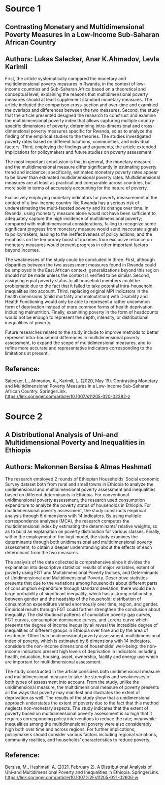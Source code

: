 # Source 1

## Contrasting Monetary and Multidimensional Poverty Measures in a Low-Income Sub-Saharan African Country

## Authors: Lukas Salecker, Anar K.Ahmadov, Levla Karimli


First, the article systematically compared the monetary and multidimensional poverty measures in Rwanda, in the context of low-income countries and Sub-Saharan Africa based on a theoretical and conceptual level, explaining the reasons that multidimensional poverty measures should at least supplement standard monetary measures. The article included the comparison cross-section and over-time and examined the overlaps and differences between the two measures. Second, the study that the article presented designed the research to construct and examine the multidimensional poverty index that allows capturing multiple country-specific dimensions of poverty, determining intra-dimensional and cross-dimensional poverty measures specific for Rwanda, so as to analyze the finding of the empirical studies to the theories. The studies investigated poverty rates based on different locations, communities, and individual factors. Third, employing the findings and arguments, the article extended implications for policymakers and future studies on poverty assessment. 

The most important conclusion is that in general, the monetary measure and the multidimensional measure differ significantly in estimating poverty trend and incidence; specifically, estimated monetary poverty rates appear to be lower than estimated multidimensional poverty rates. Multidimensional measures are at least as practical and comparable across countries, but more solid in terms of accurately accounting for the nature of poverty.

Exclusively employing monetary indicators for poverty measurement in the context of a low-income country like Rwanda has a serious risk of underestimating the multi-faceted poverty and its change over time. In Rwanda, using monetary measure alone would not have been sufficient to adequately capture the high incidence of multidimensional poverty; compared with multidimensional considerations, failing to recognize some significant progress from monetary measure would send inaccurate signals to policymakers, leading to the ineffectiveness of policy actions; and the emphasis on the temporary boost of incomes from exclusive reliance on monetary measures would prevent progress in other important factors beyond incomes. 

The weaknesses of the study could be concluded in three. First, although disparities between the two assessment measures found in Rwanda could be employed in the East African context, generalizations beyond this region should not be made unless the context is verified to be similar. Second, assigning equal poverty status to all household members could be problematic due to the fact that it failed to take potential intra-household inequalities into account. Third, replacing original MPI indicators in the health dimensions (child mortality and malnutrition) with Disability and Health Functioning would only be able to represent a rather uncommon form of deprivation instead of more common forms of health deprivation including malnutrition. Finally, examining poverty in the form of headcounts would not be enough to represent the depth, intensity, or distributional inequalities of poverty. 

Future researches related to the study include to improve methods to better represent intra-household differences in multidimensional poverty assessment, to expand the scope of multidimensional measures, and to refine more accurate and representative indicators corresponding to the limitations at present. 





## Reference: 

Salecker, L., Ahmadov, A., Karimli, L. (2020, May 19). Contrasting Monetary and Multidimensional Poverty Measures in a Low-Income Sub-Saharan African Country. SpringerLink.
https://link.springer.com/article/10.1007/s11205-020-02382-z












# Source 2

## A Distributional Analysis of Uni-and Multidimensional Poverty and Inequalities in Ethiopia
 
## Authors: Mekonnen Bersisa & Almas Heshmati

 
The research employed 2 rounds of Ethiopian Households’ Social economic Survey dataset both from rural and small towns in Ethiopia to analyze the unidimensional and multidimensional poverty assessment and inequalities based on different determinants in Ethiopia. For conventional unidimensional poverty assessment, the research used consumption expenditure to analyze the poverty status of households in Ethiopia. For multidimensional poverty assessment, the study constructs empirical analysis through 6 dimensions with 14 indicators. By using multiple correspondence analyses (MCA), the research computes the multidimensional index by estimating the determinants’ relative weights, so as to build an explanation on poverty distribution for various classes. 
Finally, within the employment of the logit model, the study examines the determinants through both unidimensional and multidimensional poverty assessment, to obtain a deeper understanding about the effects of each determinant from the two measures. 
 
The analysis of the data collected is comprehensive since it divides the explanation into descriptive statistics’ results of major variables, extent of poverty using FGT and Multidimensional Poverty Indices, and Determinants of Unidimensional and Multidimensional Poverty. Descriptive statistics presents that due to the variations among households about different parts of consumption expenditure through standard deviation, there would be a large probability of significant inequality, which has a strong relationship between gender and the headship of the household: distribution of consumption expenditure varied enormously over time, region, and gender. Empirical results through FGT could further strengthen the conclusion about inequality. The distributional patterns of cumulative poverty gap curves, FGT curves, consumption dominance curves, and Lorenz curve which presents the degree of income inequality all reveal the incredible degree of inequalities of different groups in Ethiopia over time and by the area of residence. Other than unidimensional poverty assessment, multidimensional index of poverty, which is estimated by 6 dimensions with 14 indicators, considers the non-income dimensions of households’ well-being: the non-income indicators present high levels of deprivation in indicators including health, education, housing, asset, ownership, facility and energy use which are important for multidimensional assessment.
 
The study constructed in the article considers both unidimensional measure and multidimensional measure to take the strengths and weaknesses of both types of assessment into account. From the study, unlike the unidimensional measure, the multidimensional measure of poverty presents all the ways that poverty may manifest and illustrates the extent of deprivation as well. The results of the study show that a unidimensional approach understates the extent of poverty due to the fact that this method neglects non-monetary aspects. The study indicates that the extent of poverty based on multidimensional poverty assessment is so high that it requires corresponding policy interventions to reduce the rate; meanwhile inequalities among the multidimensional poverty were also considerably high both over time and across regions. For further implications, policymakers should consider various factors including regional variations, community realities, and households’ characteristics to reduce poverty. 
 
 


## Reference: 

Bersisa, M., Heshmati, A. (2021, February 2). A Distributional Analysis of Uni-and Multidimensional Poverty and Inequalities in Ethiopia. SpringerLink.
https://link.springer.com/article/10.1007%2Fs11205-021-02606-w
